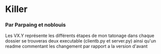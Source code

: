 # Killer
### Par Parpaing et noblouis
Les VX.Y représente les différents étapes de mon tatonage dans chaque dossier se trouveras deux executable (clientb.py et server.py) ainsi qu'un readme commentant les changement par rapport a la version d'avant
